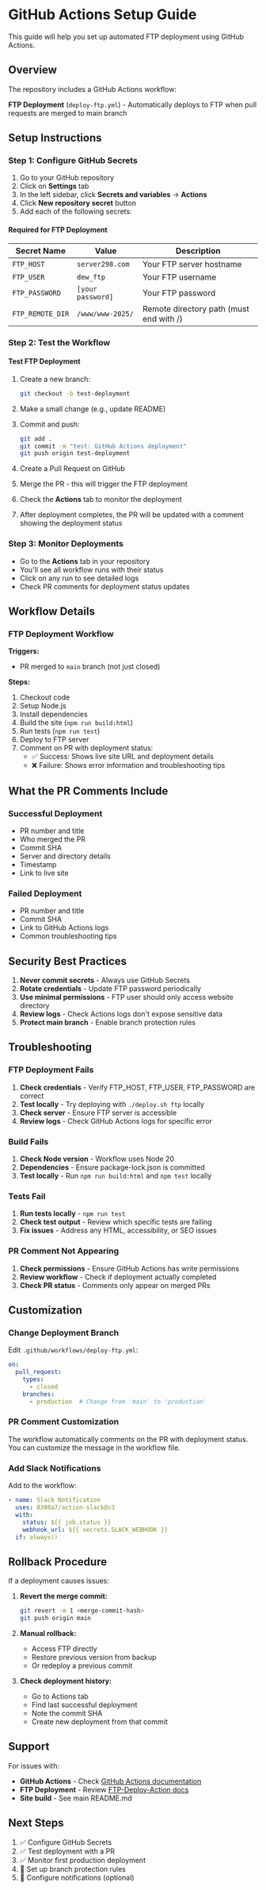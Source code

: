 # GitHub Actions Setup Guide

This guide will help you set up automated FTP deployment using GitHub Actions.

## Overview

The repository includes a GitHub Actions workflow:

**FTP Deployment** (`deploy-ftp.yml`) - Automatically deploys to FTP when pull requests are merged to main branch

## Setup Instructions

### Step 1: Configure GitHub Secrets

1. Go to your GitHub repository
2. Click on **Settings** tab
3. In the left sidebar, click **Secrets and variables** → **Actions**
4. Click **New repository secret** button
5. Add each of the following secrets:

#### Required for FTP Deployment

| Secret Name | Value | Description |
|------------|-------|-------------|
| `FTP_HOST` | `server298.com` | Your FTP server hostname |
| `FTP_USER` | `dew_ftp` | Your FTP username |
| `FTP_PASSWORD` | `[your password]` | Your FTP password |
| `FTP_REMOTE_DIR` | `/www/www-2025/` | Remote directory path (must end with /) |

### Step 2: Test the Workflow

#### Test FTP Deployment

1. Create a new branch:
   ```bash
   git checkout -b test-deployment
   ```

2. Make a small change (e.g., update README)

3. Commit and push:
   ```bash
   git add .
   git commit -m "test: GitHub Actions deployment"
   git push origin test-deployment
   ```

4. Create a Pull Request on GitHub

5. Merge the PR - this will trigger the FTP deployment

6. Check the **Actions** tab to monitor the deployment

7. After deployment completes, the PR will be updated with a comment showing the deployment status

### Step 3: Monitor Deployments

- Go to the **Actions** tab in your repository
- You'll see all workflow runs with their status
- Click on any run to see detailed logs
- Check PR comments for deployment status updates

## Workflow Details

### FTP Deployment Workflow

**Triggers:**
- PR merged to `main` branch (not just closed)

**Steps:**
1. Checkout code
2. Setup Node.js
3. Install dependencies
4. Build the site (`npm run build:html`)
5. Run tests (`npm run test`)
6. Deploy to FTP server
7. Comment on PR with deployment status:
   - ✅ Success: Shows live site URL and deployment details
   - ❌ Failure: Shows error information and troubleshooting tips

## What the PR Comments Include

### Successful Deployment
- PR number and title
- Who merged the PR
- Commit SHA
- Server and directory details
- Timestamp
- Link to live site

### Failed Deployment
- PR number and title
- Commit SHA
- Link to GitHub Actions logs
- Common troubleshooting tips

## Security Best Practices

1. **Never commit secrets** - Always use GitHub Secrets
2. **Rotate credentials** - Update FTP password periodically
3. **Use minimal permissions** - FTP user should only access website directory
4. **Review logs** - Check Actions logs don't expose sensitive data
5. **Protect main branch** - Enable branch protection rules

## Troubleshooting

### FTP Deployment Fails

1. **Check credentials** - Verify FTP_HOST, FTP_USER, FTP_PASSWORD are correct
2. **Test locally** - Try deploying with `./deploy.sh ftp` locally
3. **Check server** - Ensure FTP server is accessible
4. **Review logs** - Check GitHub Actions logs for specific error

### Build Fails

1. **Check Node version** - Workflow uses Node 20
2. **Dependencies** - Ensure package-lock.json is committed
3. **Test locally** - Run `npm run build:html` and `npm test` locally

### Tests Fail

1. **Run tests locally** - `npm run test`
2. **Check test output** - Review which specific tests are failing
3. **Fix issues** - Address any HTML, accessibility, or SEO issues

### PR Comment Not Appearing

1. **Check permissions** - Ensure GitHub Actions has write permissions
2. **Review workflow** - Check if deployment actually completed
3. **Check PR status** - Comments only appear on merged PRs

## Customization

### Change Deployment Branch

Edit `.github/workflows/deploy-ftp.yml`:

```yaml
on:
  pull_request:
    types:
      - closed
    branches:
      - production  # Change from 'main' to 'production'
```

### PR Comment Customization

The workflow automatically comments on the PR with deployment status. You can customize the message in the workflow file.

### Add Slack Notifications

Add to the workflow:

```yaml
- name: Slack Notification
  uses: 8398a7/action-slack@v3
  with:
    status: ${{ job.status }}
    webhook_url: ${{ secrets.SLACK_WEBHOOK }}
  if: always()
```

## Rollback Procedure

If a deployment causes issues:

1. **Revert the merge commit:**
   ```bash
   git revert -m 1 <merge-commit-hash>
   git push origin main
   ```

2. **Manual rollback:**
   - Access FTP directly
   - Restore previous version from backup
   - Or redeploy a previous commit

3. **Check deployment history:**
   - Go to Actions tab
   - Find last successful deployment
   - Note the commit SHA
   - Create new deployment from that commit

## Support

For issues with:
- **GitHub Actions** - Check [GitHub Actions documentation](https://docs.github.com/en/actions)
- **FTP Deployment** - Review [FTP-Deploy-Action docs](https://github.com/SamKirkland/FTP-Deploy-Action)
- **Site build** - See main README.md

## Next Steps

1. ✅ Configure GitHub Secrets
2. ✅ Test deployment with a PR
3. ✅ Monitor first production deployment
4. 🔄 Set up branch protection rules
5. 🔔 Configure notifications (optional)